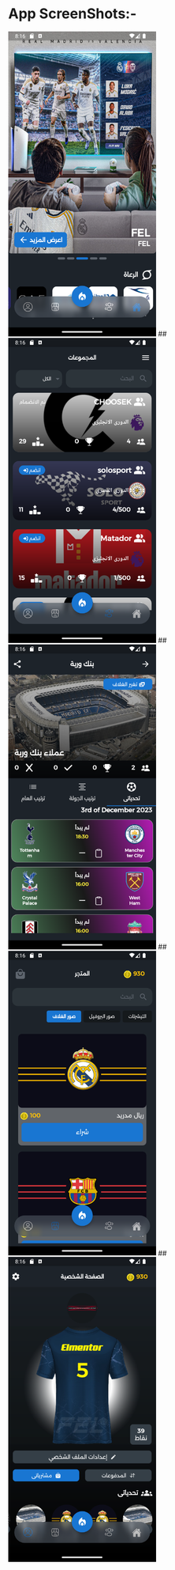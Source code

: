 # App ScreenShots:-

<img src="https://github.com/khaled45690/App-ScreenShots/blob/main/FOOTBallApp/Screenshot_1701022561.png" width="300" />
##

<img src="https://github.com/khaled45690/App-ScreenShots/blob/main/FOOTBallApp/Screenshot_1701022565.png" width="300" />
##

<img src="https://github.com/khaled45690/App-ScreenShots/blob/main/FOOTBallApp/Screenshot_1701022571.png" width="300" />
##

<img src="https://github.com/khaled45690/App-ScreenShots/blob/main/FOOTBallApp/Screenshot_1701022579.png" width="300" />
##

<img src="https://github.com/khaled45690/App-ScreenShots/blob/main/FOOTBallApp/Screenshot_1701022584.png" width="300" />


